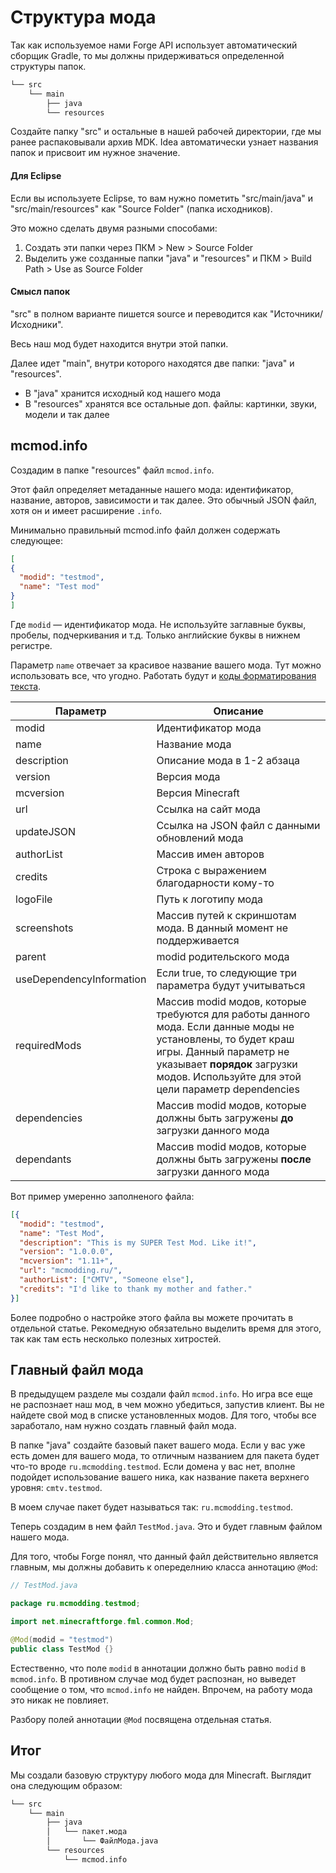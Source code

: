 # Структура мода

Так как используемое нами Forge API использует автоматический сборщик Gradle, то мы должны придерживаться определенной
структуры папок.

```md
└── src    
    └── main
        ├── java
        └── resources
```

Создайте папку "src" и остальные в нашей рабочей директории, где мы ранее распаковывали архив MDK. Idea автоматически
узнает названия папок и присвоит им нужное значение.

#### Для Eclipse

Если вы используете Eclipse, то вам нужно пометить "src/main/java" и "src/main/resources" как "Source Folder" (папка исходников).

Это можно сделать двумя разными способами:

1. Создать эти папки через ПКМ > New > Source Folder
2. Выделить уже созданные папки "java" и "resources" и ПКМ > Build Path > Use as Source Folder

#### Смысл папок

"src" в полном варианте пишется source и переводится как "Источники/Исходники".

Весь наш мод будет находится внутри этой папки.

Далее идет "main", внутри которого находятся две папки: "java" и "resources".

* В "java" хранится исходный код нашего мода
* В "resources" хранятся все остальные доп. файлы: картинки, звуки, модели и так далее

## mcmod.info

Создадим в папке "resources" файл `mcmod.info`.

Этот файл определяет метаданные нашего мода: идентификатор, название, авторов, зависимости и так далее.
Это обычный JSON файл, хотя он и имеет расширение `.info`.

Минимально правильный mcmod.info файл должен содержать следующее:

```json
[
{
  "modid": "testmod",
  "name": "Test mod"
}
]
```

Где `modid` — идентификатор мода. Не используйте заглавные буквы, пробелы, подчеркивания и т.д. Только английские буквы
в нижнем регистре.

Параметр `name` отвечает за красивое название вашего мода. Тут можно использовать все, что угодно. Работать будут и [коды
форматирования текста](http://minecraft.gamepedia.com/Formatting_codes). 

| Параметр                 | Описание                                                                                                                                                                                                                      |
|--------------------------|-------------------------------------------------------------------------------------------------------------------------------------------------------------------------------------------------------------------------------|
| modid                    | Идентификатор мода                                                                                                                                                                                                            |
| name                     | Название мода                                                                                                                                                                                                                 |
| description              | Описание мода в 1-2 абзаца                                                                                                                                                                                                    |
| version                  | Версия мода                                                                                                                                                                                                                   |
| mcversion                | Версия Minecraft                                                                                                                                                                                                              |
| url                      | Ссылка на сайт мода                                                                                                                                                                                                           |
| updateJSON               | Ссылка на JSON файл с данными обновлений мода                                                                                                                                                                                 |
| authorList               | Массив имен авторов                                                                                                                                                                                                           |
| credits                  | Строка с выражением благодарности кому-то                                                                                                                                                                                     |
| logoFile                 | Путь к логотипу мода                                                                                                                                                                                                          |
| screenshots              | Массив путей к скриншотам мода. В данный момент не поддерживается                                                                                                                                                             |
| parent                   | modid родительского мода                                                                                                                                                                                                      |
| useDependencyInformation | Если true, то следующие три параметра будут учитываться                                                                                                                                                                           |
| requiredMods             | Массив modid модов, которые требуются для работы данного мода. Если данные моды не установлены, то будет краш игры. Данный параметр не указывает **порядок** загрузки модов. Используйте для этой цели параметр dependencies  |
| dependencies             | Массив modid модов, которые должны быть загружены **до** загрузки данного мода                                                                                                                                                |
| dependants               | Массив modid модов, которые должны быть загружены **после** загрузки данного мода                                                                                                                                             |

Вот пример умеренно заполненого файла:

```json
[{
  "modid": "testmod",
  "name": "Test Mod",
  "description": "This is my SUPER Test Mod. Like it!",
  "version": "1.0.0.0",
  "mcversion": "1.11+",
  "url": "mcmodding.ru/",
  "authorList": ["CMTV", "Someone else"],
  "credits": "I'd like to thank my mother and father."
}]
```

Более подробно о настройке этого файла вы можете прочитать в отдельной статье. Рекомедную обязательно выделить время для этого,
так как там есть несколько полезных хитростей.

## Главный файл мода

В предыдущем разделе мы создали файл `mcmod.info`. Но игра все еще не распознает наш мод, в чем можно убедиться, запустив
клиент. Вы не найдете свой мод в списке установленных модов. Для того, чтобы все заработало, нам нужно создать главный файл мода.

В папке "java" создайте базовый пакет вашего мода. Если у вас уже есть домен для вашего мода, то отличным названием для
пакета будет что-то вроде `ru.mcmodding.testmod`. Если домена у вас нет, вполне подойдет использование вашего ника, как
название пакета верхнего уровня: `cmtv.testmod`.

В моем случае пакет будет называться так: `ru.mcmodding.testmod`.

Теперь создадим в нем файл `TestMod.java`. Это и будет главным файлом нашего мода.

Для того, чтобы Forge понял, что данный файл действительно является главным, мы должны добавить к опеределнию класса
аннотацию `@Mod`:

```java
// TestMod.java

package ru.mcmodding.testmod;

import net.minecraftforge.fml.common.Mod;

@Mod(modid = "testmod")
public class TestMod {}
```

Естественно, что поле `modid` в аннотации должно быть равно `modid` в `mcmod.info`. В противном случае мод будет распознан,
но выведет сообщение о том, что `mcmod.info` не найден. Впрочем, на работу мода это никак не повлияет.

Разбору полей аннотации `@Mod` посвящена отдельная статья.

## Итог

Мы создали базовую структуру любого мода для Minecraft. Выглядит она следующим образом:

```md
└── src    
    └── main
        ├── java
        │   └── пакет.мода
        │       └── ФайлМода.java
        └── resources
            └── mcmod.info
```